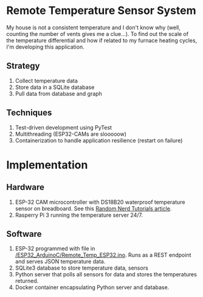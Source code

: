 # Remote Temperature Sensor System

My house is not a consistent temperature and I don't know why (well, counting the number of vents gives me a clue...).  To find out the scale of the temperature differential and how if related to my furnace heating cycles, I'm developing this application.

## Strategy
1. Collect temperature data
2. Store data in a SQLite database
3. Pull data from database and graph 

## Techniques
1. Test-driven development using PyTest
2. Multithreading (ESP32-CAMs are slooooow)
3. Containerization to handle application resilience (restart on failure)

# Implementation

## Hardware
1. ESP-32 CAM microcontroller with DS18B20 waterproof temperature sensor on breadboard.  See this [Random Nerd Tutorials article](https://randomnerdtutorials.com/esp32-ds18b20-temperature-arduino-ide/). 
2. Rasperry Pi 3 running the temperature server 24/7.

## Software
1. ESP-32 programmed with file in [/ESP32_ArduinoC/Remote_Temp_ESP32.ino](/ESP32_ArduinoC/Remote_Temp_ESP32.ino).  Runs as a REST endpoint and serves JSON temperature data.
2. SQLite3 database to store temperature data, sensors
3. Python server that polls all sensors for data and stores the temperatures returned.
4. Docker container encapsulating Python server and database.

